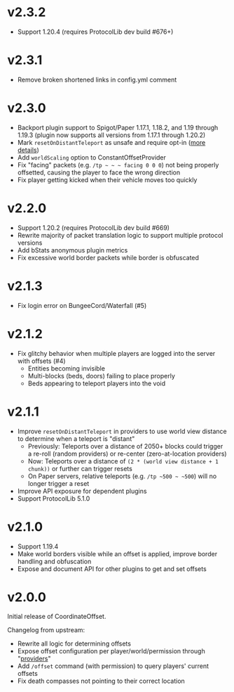 # v2.3.2
- Support 1.20.4 (requires ProtocolLib dev build #676+)

# v2.3.1
- Remove broken shortened links in config.yml comment

# v2.3.0
- Backport plugin support to Spigot/Paper 1.17.1, 1.18.2, and 1.19 through 1.19.3 (plugin now supports all versions from 1.17.1 through 1.20.2)
- Mark `resetOnDistantTeleport` as unsafe and require opt-in ([more details](https://github.com/joshuaprince/CoordinateOffset/wiki/resetOnDistantTeleport))
- Add `worldScaling` option to ConstantOffsetProvider
- Fix "facing" packets (e.g. `/tp ~ ~ ~ facing 0 0 0`) not being properly offsetted, causing the player to face the wrong direction
- Fix player getting kicked when their vehicle moves too quickly

# v2.2.0
- Support 1.20.2 (requires ProtocolLib dev build #669)
- Rewrite majority of packet translation logic to support multiple protocol versions
- Add bStats anonymous plugin metrics
- Fix excessive world border packets while border is obfuscated

# v2.1.3
- Fix login error on BungeeCord/Waterfall (#5)

# v2.1.2
- Fix glitchy behavior when multiple players are logged into the server with offsets (#4)
    - Entities becoming invisible
    - Multi-blocks (beds, doors) failing to place properly
    - Beds appearing to teleport players into the void

# v2.1.1
* Improve `resetOnDistantTeleport` in providers to use world view distance to determine when a teleport is "distant"
    * Previously: Teleports over a distance of 2050+ blocks could trigger a re-roll (random providers) or re-center (zero-at-location providers)
    * Now: Teleports over a distance of `(2 * (world view distance + 1 chunk))` or further can trigger resets
    * On Paper servers, relative teleports (e.g. `/tp ~500 ~ ~500`) will no longer trigger a reset
* Improve API exposure for dependent plugins
* Support ProtocolLib 5.1.0

# v2.1.0
- Support 1.19.4
- Make world borders visible while an offset is applied, improve border handling and obfuscation
- Expose and document API for other plugins to get and set offsets

# v2.0.0
Initial release of CoordinateOffset.

Changelog from upstream:

- Rewrite all logic for determining offsets
- Expose offset configuration per player/world/permission through "[providers](https://github.com/joshuaprince/CoordinateOffset/wiki/Configuration-Guide)"
- Add `/offset` command (with permission) to query players' current offsets
- Fix death compasses not pointing to their correct location
